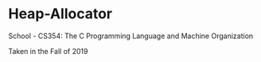 # Heap-Allocator
School - CS354: The C Programming Language and Machine Organization

Taken in the Fall of 2019
